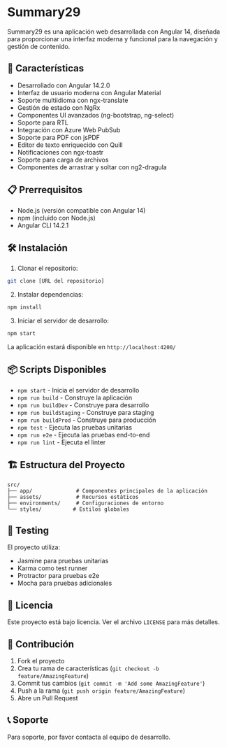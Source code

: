 # Summary29

Summary29 es una aplicación web desarrollada con Angular 14, diseñada para proporcionar una interfaz moderna y funcional para la navegación y gestión de contenido.

## 🚀 Características

- Desarrollado con Angular 14.2.0
- Interfaz de usuario moderna con Angular Material
- Soporte multiidioma con ngx-translate
- Gestión de estado con NgRx
- Componentes UI avanzados (ng-bootstrap, ng-select)
- Soporte para RTL
- Integración con Azure Web PubSub
- Soporte para PDF con jsPDF
- Editor de texto enriquecido con Quill
- Notificaciones con ngx-toastr
- Soporte para carga de archivos
- Componentes de arrastrar y soltar con ng2-dragula

## 📋 Prerrequisitos

- Node.js (versión compatible con Angular 14)
- npm (incluido con Node.js)
- Angular CLI 14.2.1

## 🛠️ Instalación

1. Clonar el repositorio:
```bash
git clone [URL del repositorio]
```

2. Instalar dependencias:
```bash
npm install
```

3. Iniciar el servidor de desarrollo:
```bash
npm start
```

La aplicación estará disponible en `http://localhost:4200/`

## 📦 Scripts Disponibles

- `npm start` - Inicia el servidor de desarrollo
- `npm run build` - Construye la aplicación
- `npm run buildDev` - Construye para desarrollo
- `npm run buildStaging` - Construye para staging
- `npm run buildProd` - Construye para producción
- `npm test` - Ejecuta las pruebas unitarias
- `npm run e2e` - Ejecuta las pruebas end-to-end
- `npm run lint` - Ejecuta el linter

## 🏗️ Estructura del Proyecto

```
src/
├── app/              # Componentes principales de la aplicación
├── assets/           # Recursos estáticos
├── environments/     # Configuraciones de entorno
└── styles/          # Estilos globales
```

## 🧪 Testing

El proyecto utiliza:
- Jasmine para pruebas unitarias
- Karma como test runner
- Protractor para pruebas e2e
- Mocha para pruebas adicionales

## 📄 Licencia

Este proyecto está bajo licencia. Ver el archivo `LICENSE` para más detalles.

## 🤝 Contribución

1. Fork el proyecto
2. Crea tu rama de características (`git checkout -b feature/AmazingFeature`)
3. Commit tus cambios (`git commit -m 'Add some AmazingFeature'`)
4. Push a la rama (`git push origin feature/AmazingFeature`)
5. Abre un Pull Request

## 📞 Soporte

Para soporte, por favor contacta al equipo de desarrollo. 